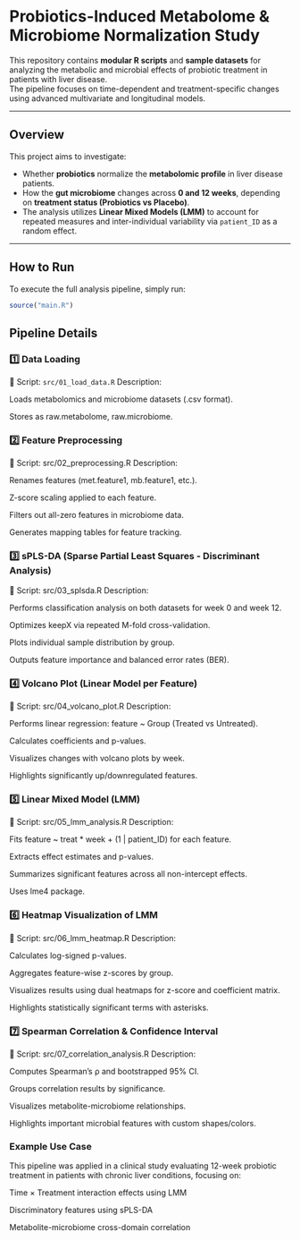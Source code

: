 # Probiotics-Induced Metabolome & Microbiome Normalization Study

This repository contains **modular R scripts** and **sample datasets** for analyzing the metabolic and microbial effects of probiotic treatment in patients with liver disease.  
The pipeline focuses on time-dependent and treatment-specific changes using advanced multivariate and longitudinal models.

---

## Overview

This project aims to investigate:

- Whether **probiotics** normalize the **metabolomic profile** in liver disease patients.
- How the **gut microbiome** changes across **0 and 12 weeks**, depending on **treatment status (Probiotics vs Placebo)**.
- The analysis utilizes **Linear Mixed Models (LMM)** to account for repeated measures and inter-individual variability via `patient_ID` as a random effect.

---

## How to Run

To execute the full analysis pipeline, simply run:

```r
source("main.R")
```

## Pipeline Details
### 1️⃣ Data Loading <br>
📂 Script: ```src/01_load_data.R```
Description:

Loads metabolomics and microbiome datasets (.csv format).

Stores as raw.metabolome, raw.microbiome.

### 2️⃣ Feature Preprocessing
📂 Script: src/02_preprocessing.R
Description:

Renames features (met.feature1, mb.feature1, etc.).

Z-score scaling applied to each feature.

Filters out all-zero features in microbiome data.

Generates mapping tables for feature tracking.

### 3️⃣ sPLS-DA (Sparse Partial Least Squares - Discriminant Analysis)
📂 Script: src/03_splsda.R
Description:

Performs classification analysis on both datasets for week 0 and week 12.

Optimizes keepX via repeated M-fold cross-validation.

Plots individual sample distribution by group.

Outputs feature importance and balanced error rates (BER).

### 4️⃣ Volcano Plot (Linear Model per Feature)
📂 Script: src/04_volcano_plot.R
Description:

Performs linear regression: feature ~ Group (Treated vs Untreated).

Calculates coefficients and p-values.

Visualizes changes with volcano plots by week.

Highlights significantly up/downregulated features.

### 5️⃣ Linear Mixed Model (LMM)
📂 Script: src/05_lmm_analysis.R
Description:

Fits feature ~ treat * week + (1 | patient_ID) for each feature.

Extracts effect estimates and p-values.

Summarizes significant features across all non-intercept effects.

Uses lme4 package.

### 6️⃣ Heatmap Visualization of LMM
📂 Script: src/06_lmm_heatmap.R
Description:

Calculates log-signed p-values.

Aggregates feature-wise z-scores by group.

Visualizes results using dual heatmaps for z-score and coefficient matrix.

Highlights statistically significant terms with asterisks.

### 7️⃣ Spearman Correlation & Confidence Interval
📂 Script: src/07_correlation_analysis.R
Description:

Computes Spearman’s ρ and bootstrapped 95% CI.

Groups correlation results by significance.

Visualizes metabolite-microbiome relationships.

Highlights important microbial features with custom shapes/colors.

### Example Use Case
This pipeline was applied in a clinical study evaluating 12-week probiotic treatment in patients with chronic liver conditions, focusing on:

Time × Treatment interaction effects using LMM

Discriminatory features using sPLS-DA

Metabolite-microbiome cross-domain correlation

